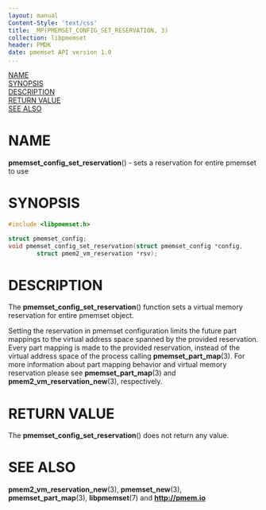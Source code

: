 ```yaml
---
layout: manual
Content-Style: 'text/css'
title: _MP(PMEMSET_CONFIG_SET_RESERVATION, 3)
collection: libpmemset
header: PMDK
date: pmemset API version 1.0
...
```


[comment]: <> (SPDX-License-Identifier: BSD-3-Clause)
[comment]: <> (Copyright 2021, Intel Corporation)

[comment]: <> (pmemset_config_set_reservation.3 -- man page for pmemset_config_set_reservation)

[NAME](#name)<br />
[SYNOPSIS](#synopsis)<br />
[DESCRIPTION](#description)<br />
[RETURN VALUE](#return-value)<br />
[SEE ALSO](#see-also)<br />

# NAME #

**pmemset_config_set_reservation**() - sets a reservation for entire pmemset to use

# SYNOPSIS #

```c
#include <libpmemset.h>

struct pmemset_config;
void pmemset_config_set_reservation(struct pmemset_config *config,
		struct pmem2_vm_reservation *rsv);
```

# DESCRIPTION #

The **pmemset_config_set_reservation**() function sets a virtual memory reservation for
entire pmemset object.

Setting the reservation in pmemset configuration limits the future part mappings to the virtual
address space spanned by the provided reservation. Every part mapping is made to the provided
reservation, instead of the virtual address space of the process calling **pmemset_part_map**(3).
For more information about part mapping behavior and virtual memory reservation please see
**pmemset_part_map**(3) and **pmem2_vm_reservation_new**(3), respectively.

# RETURN VALUE

The **pmemset_config_set_reservation**() does not return any value.

# SEE ALSO #

**pmem2_vm_reservation_new**(3), **pmemset_new**(3),
**pmemset_part_map**(3), **libpmemset**(7) and **<http://pmem.io>**

